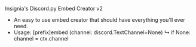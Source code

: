 Insignia's Discord.py Embed Creator v2
  - An easy to use embed creator that should have everything you'll ever need.
  - Usage:
      [prefix]embed (channel: discord.TextChannel=None)
                         ↳ if None:
                               channel = ctx.channel
